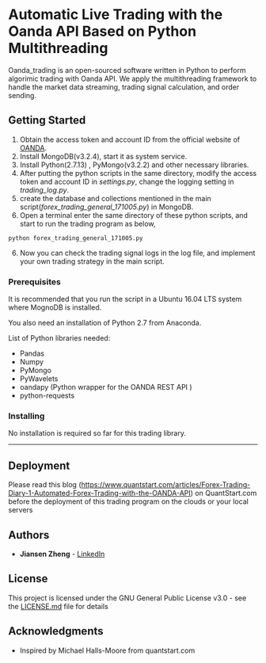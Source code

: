 # Automatic Live Trading with the Oanda API Based on Python Multithreading

Oanda\_trading is an open-sourced software written in Python to perform algorimic trading with Oanda API. We apply the multithreading framework to handle the market data streaming, trading signal calculation, and order sending. 

## Getting Started
1. Obtain the access token and account ID from the official website of [OANDA](https://www.oanda.com/).
2. Install MongoDB(v3.2.4), start it as system service.
3. Install Python(2.7.13) , PyMongo(v3.2.2) and other necessary libraries.   
4.  After putting the python scripts in the same directory, modify the access token and account ID in *settings.py*, change the logging setting in *trading_log.py*.  
5. create the database and collections mentioned in the main script(*forex_trading_general_171005.py*) in MongoDB.
5. Open a terminal enter the same directory of these python scripts, and start to run the trading program as below,

`python forex_trading_general_171005.py`

6. Now you can check the trading signal logs in the log file, and implement your own trading strategy in the main script.
### Prerequisites

It is recommended that you run the script in a Ubuntu 16.04 LTS system where MognoDB is installed. 

You also need an installation of Python 2.7 from Anaconda. 

List of Python libraries needed: 

* Pandas
* Numpy
* PyMongo
* PyWavelets 
* oandapy (Python wrapper for the OANDA REST API )
* python-requests

### Installing

No installation is required so far for this trading library.

---

## Deployment

Please read this blog (https://www.quantstart.com/articles/Forex-Trading-Diary-1-Automated-Forex-Trading-with-the-OANDA-API) on QuantStart.com before the deployment of this trading program on the clouds or your local servers


## Authors

* **Jiansen Zheng** - [LinkedIn](https://www.linkedin.com/in/jiansen-zheng-b1a10a33/)


## License

This project is licensed under the GNU General Public License v3.0 - see the [LICENSE.md](LICENSE.md) file for details

## Acknowledgments

* Inspired by Michael Halls-Moore from quantstart.com

